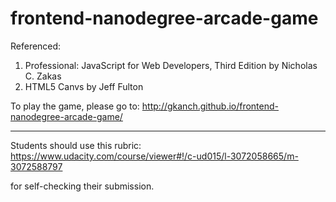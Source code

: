 frontend-nanodegree-arcade-game
===============================

Referenced: 
1. Professional: JavaScript for Web Developers, Third Edition by Nicholas C. Zakas
2. HTML5 Canvs by Jeff Fulton

To play the game, please go to: http://gkanch.github.io/frontend-nanodegree-arcade-game/

-------------------------------
Students should use this rubric: https://www.udacity.com/course/viewer#!/c-ud015/l-3072058665/m-3072588797

for self-checking their submission.
